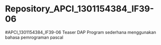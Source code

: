 # Repository_APCI_1301154384_IF39-06
#APCI_1301154384_IF39-06  Teaser DAP Program sederhana menggunakan bahasa pemrograman pascal
